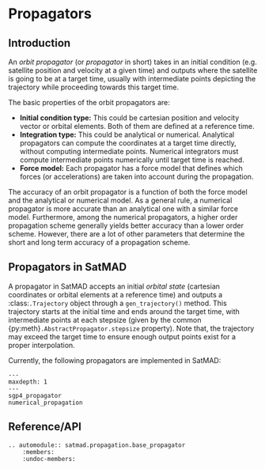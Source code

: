 # Propagators

## Introduction

An *orbit propagator* (or *propagator* in short) takes in an initial condition (e.g. satellite position and velocity at a given time) and outputs where the satellite is going to be at a target time, usually with intermediate points depicting the trajectory while proceeding towards this target time.

The basic properties of the orbit propagators are:

*   **Initial condition type:** This could be cartesian position and velocity vector or orbital elements. Both of them are defined at a reference time.
*   **Integration type:** This could be analytical or numerical. Analytical propagators can compute the coordinates at a target time directly, without computing intermediate points. Numerical integrators must compute intermediate points numerically until target time is reached.
*   **Force model:** Each propagator has a force model that defines which forces (or accelerations) are taken into account during the propagation.

The accuracy of an orbit propagator is a function of both the force model and the analytical or numerical model. As a general rule, a numerical propagator is more accurate than an analytical one with a similar force model. Furthermore, among the numerical propagators, a higher order propagation scheme generally yields better accuracy than a lower order scheme. However, there are a lot of other parameters that determine the short and long term accuracy of a propagation scheme.

## Propagators in SatMAD

A propagator in SatMAD accepts an initial *orbital state* (cartesian coordinates or orbital elements at a reference time) and outputs a :class:`.Trajectory` object through a `gen_trajectory()` method. This trajectory starts at the initial time and ends around the target time, with intermediate points at each stepsize (given by the common {py:meth}`.AbstractPropagator.stepsize` property). Note that, the trajectory may exceed the target time to ensure enough output points exist for a proper
interpolation.

Currently, the following propagators are implemented in SatMAD:

```{toctree} 
---
maxdepth: 1
---
sgp4_propagator
numerical_propagation
```


## Reference/API

```{eval-rst}
.. automodule:: satmad.propagation.base_propagator
    :members:
    :undoc-members:
```